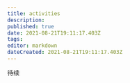 ```yaml
---
title: activities
description: 
published: true
date: 2021-08-21T19:11:17.403Z
tags: 
editor: markdown
dateCreated: 2021-08-21T19:11:17.403Z
---
```


待续
